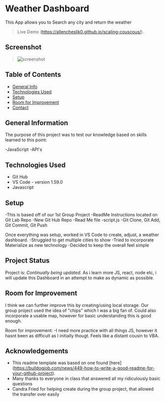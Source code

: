 # Weather Dashboard

This App allows you to Search any city and return the weather

> Live Demo (https://allencheslik0.github.io/scaling-couscous/).

## Screenshot

> ![screenshot](<![Weather_Dashboard](https://user-images.githubusercontent.com/85700458/147714575-7b02b4cc-39ca-452e-8cba-e2358039653f.PNG)>)

## Table of Contents

- [General Info](#general-information)
- [Technologies Used](#technologies-used)
- [Setup](#setup)
- [Room for Improvement](#room-for-improvement)
- [Contact](#contact)

## General Information

The purpose of this project was to test our knowledge based on skills learned to this point:

-JavaScript
-API's

## Technologies Used

- Git Hub
- VS Code - version 1.59.0
- Javascript

## Setup

-This is based off of our 1st Group Project
-ReadMe Instructions located on Git Lab Repo
-New Git Hub Repo
-Read Me file
-script.js
-Git Clone, Git Add, Git Commit, Git Push

Once everything was setup, worked in VS Code to create, adjust, a weather dashboard.
-Struggled to get multiple cities to show
-Tried to incorporate Materialize as new technology
-Decided to keep the overall feel simple

## Project Status

Project is: _Continually being updated_. As i learn more JS, react, node etc, i will update this Dashboard in an attempt to make as dynamic as possible.

## Room for Improvement

I think we can further improve this by creating/using local storage. Our group project used the idea of "chips" which I was a big fan of. Could also incorporate a usable map, however for basic understanding this is good enough.

Room for improvement:
-I need more practice with all things JS, however it hasnt been as difficult as I initially thougt. Feels like a distant cousin to VBA.

## Acknowledgements

- This readme template was based on one found [here] (https://bulldogjob.com/news/449-how-to-write-a-good-readme-for-your-github-project).
- Many thanks to everyone in class that answered all my ridiculously basic questions
- Candra Fried for helping create during the group project, that allowed the transfer over easily
